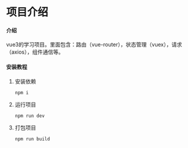 # 项目介绍

#### 介绍
vue3的学习项目。里面包含：路由（vue-router），状态管理（vuex），请求（axios），组件通信等。


#### 安装教程

1.  安装依赖

    `npm i`
2.  运行项目

    `npm run dev`
3.  打包项目

    `npm run build`


